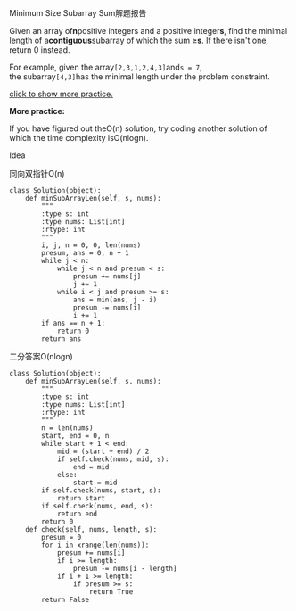 Minimum Size Subarray Sum解题报告

Given an array of**n**positive integers and a positive integer**s**, find the minimal length of a**contiguous**subarray of which the sum ≥**s**. If there isn't one, return 0 instead.

For example, given the array`[2,3,1,2,4,3]`and`s = 7`,  
the subarray`[4,3]`has the minimal length under the problem constraint.

[click to show more practice.](https://leetcode.com/problems/minimum-size-subarray-sum/description/#)

**More practice:**

If you have figured out theO\(n\) solution, try coding another solution of which the time complexity isO\(nlogn\).

Idea

同向双指针O\(n\)

```
class Solution(object):
    def minSubArrayLen(self, s, nums):
        """
        :type s: int
        :type nums: List[int]
        :rtype: int
        """
        i, j, n = 0, 0, len(nums)
        presum, ans = 0, n + 1
        while j < n:
            while j < n and presum < s:
                presum += nums[j]
                j += 1
            while i < j and presum >= s:
                ans = min(ans, j - i)
                presum -= nums[i]
                i += 1
        if ans == n + 1:
            return 0
        return ans
```

二分答案O\(nlogn\)

```
class Solution(object):
    def minSubArrayLen(self, s, nums):
        """
        :type s: int
        :type nums: List[int]
        :rtype: int
        """
        n = len(nums)
        start, end = 0, n
        while start + 1 < end:
            mid = (start + end) / 2
            if self.check(nums, mid, s):
                end = mid
            else:
                start = mid
        if self.check(nums, start, s):
            return start
        if self.check(nums, end, s):
            return end
        return 0
    def check(self, nums, length, s):
        presum = 0
        for i in xrange(len(nums)):
            presum += nums[i]
            if i >= length:
                presum -= nums[i - length]
            if i + 1 >= length:
                if presum >= s:
                    return True
        return False 
```



